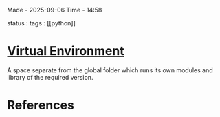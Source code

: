 
Made - 2025-09-06                     Time - 14:58

status :
tags : [[python]]

# <u>Virtual Environment</u>

A space separate from the global folder which runs its own modules and library of the required version.






# References
